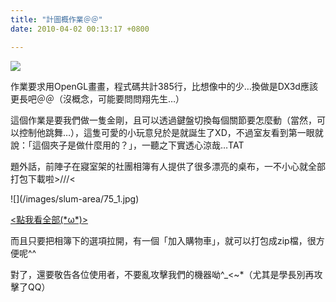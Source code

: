 ```yaml
---
title: "計圖概作業＠＠"
date: 2010-04-02 00:13:17 +0800

---
```


![](/images/slum-area/74_0.png)
<p>作業要求用OpenGL畫畫，程式碼共計385行，比想像中的少&hellip;換做是DX3d應該更長吧＠＠（沒概念，可能要問問翔先生&hellip;）</p><p>這個作業是要我們做一隻金剛，且可以透過鍵盤切換每個關節要怎麼動（當然，可以控制他跳舞&hellip;），這隻可愛的小玩意兒於是就誕生了XD，不過室友看到第一眼就說：「這個夾子是做什麼用的？」，一聽之下實透心涼哉&hellip;TAT</p><p>題外話，前陣子在寢室架的社團相簿有人提供了很多漂亮的桌布，一不小心就全部打包下載啦&gt;///&lt;</p>
![](/images/slum-area/75_1.jpg)
<p><a target="_blank" href="http://nba.twgg.org/album/main.php?g2_view=slideshow.Slideshow&amp;g2_itemId=238">&lt;點我看全部(*&omega;*)&gt;</a></p><p>而且只要把相簿下的選項拉開，有一個「加入購物車」，就可以打包成zip檔，很方便呢^^</p><p>對了，還要敬告各位使用者，不要亂攻擊我們的機器呦^_&lt;~*（尤其是學長別再攻擊了QQ）</p>
